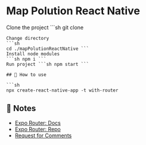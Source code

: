 # Map Polution React Native

Clone the project ```sh
git clone
```
Change directory 
```sh
cd ./mapPolutionReactNative ```
Install node modules 
```sh npm i ```
Run project ```sh npm start ```

## 🚀 How to use

```sh
npx create-react-native-app -t with-router
```

## 📝 Notes

- [Expo Router: Docs](https://expo.github.io/router)
- [Expo Router: Repo](https://github.com/expo/router)
- [Request for Comments](https://github.com/expo/router/discussions/1)
